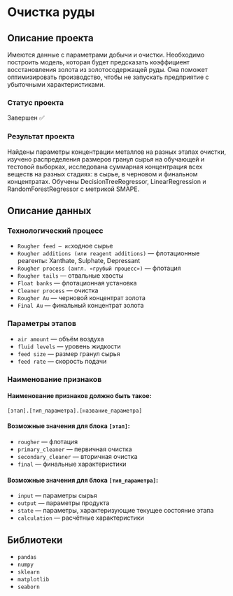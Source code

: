 # Очистка руды

## Описание проекта
Имеются данные с параметрами добычи и очистки. Необходимо построить модель, которая будет предсказать коэффициент восстановления золота из золотосодержащей руды. Она поможет оптимизировать производство, чтобы не запускать предприятие с убыточными характеристиками.
### Статус проекта
Завершен ✅
### Результат проекта
Найдены параметры концентрации металлов на разных этапах очистки, изучено распределения размеров гранул сырья на обучающей и тестовой выборках, исследована суммарная концентрация всех веществ на разных стадиях: в сырье, в черновом и финальном концентратах. Обучены DecisionTreeRegressor, LinearRegression и RandomForestRegressor с метрикой SMAPE.

## Описание данных
### Технологический процесс
- ```Rougher feed — ис```ходное сырье
- ```Rougher additions (или reagent additions)``` — флотационные реагенты: Xanthate, Sulphate, Depressant
- ```Rougher process (англ. «грубый процесс»)``` — флотация
- ```Rougher tails``` — отвальные хвосты
- ```Float banks``` — флотационная установка
- ```Cleaner process``` — очистка
- ```Rougher Au``` — черновой концентрат золота
- ```Final Au``` — финальный концентрат золота
### Параметры этапов
- ```air amount``` — объём воздуха
- ```fluid levels``` — уровень жидкости
- ```feed size``` — размер гранул сырья
- ```feed rate``` — скорость подачи
### Наименование признаков
#### Наименование признаков должно быть такое:
```[этап].[тип_параметра].[название_параметра]```
#### Возможные значения для блока ```[этап]```:
- ```rougher``` — флотация
- ```primary_cleaner``` — первичная очистка
- ```secondary_cleaner``` — вторичная очистка
- ```final``` — финальные характеристики
#### Возможные значения для блока ```[тип_параметра]```:
- ```input``` — параметры сырья
- ```output``` — параметры продукта
- ```state``` — параметры, характеризующие текущее состояние этапа
- ```calculation``` — расчётные характеристики

## Библиотеки
- ```pandas```
- ```numpy```
- ```sklearn```
- ```matplotlib```
- ```seaborn```
